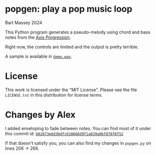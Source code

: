 # popgen: play a pop music loop
Bart Massey 2024

This Python program generates a pseudo-melody using chord
and bass notes from the [Axis
Progression](https://en.wikipedia.org/wiki/axis_progression).

Right now, the controls are limited and the output is pretty
terrible.

A sample is available in [`demo.wav`](demo.wav).

# License

This work is licensed under the "MIT License". Please see the file
`LICENSE.txt` in this distribution for license terms.


# Changes by Alex
I added enveloping to fade between notes. You can find most of it under 
this commit id:
[`b02873e6d36dfc610666d9f1a039a0bf878f8f52`](https://github.com/NAlexH2/516soundmusic/commit/b02873e6d36dfc610666d9f1a039a0bf878f8f52)

If that doesn't satisfy you, you can also find my changes in `popgen.py` 
on lines 206 -> 266.